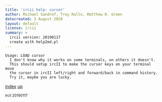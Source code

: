 ```yaml
---
title: 'ircii help: cursor'
author: Michael Sandrof, Troy Rollo, Matthew R. Green
datecreated: 3 August 2020
layout: default
license: ircii
summary: >
  ircii version: 20190117
  create with help2md.pl
---
```

```
Usage: LOAD cursor
  I don't know why it works on some terminals, on others it doesn't.
  This should setup ircII to make the cursor keys on your terminal move
  the cursor in ircII left/right and forward/back in command history.
  Try it, maybe you are lucky.
```

[index](index.html)
[up](..)

<small> ircii 20190117 </small>
